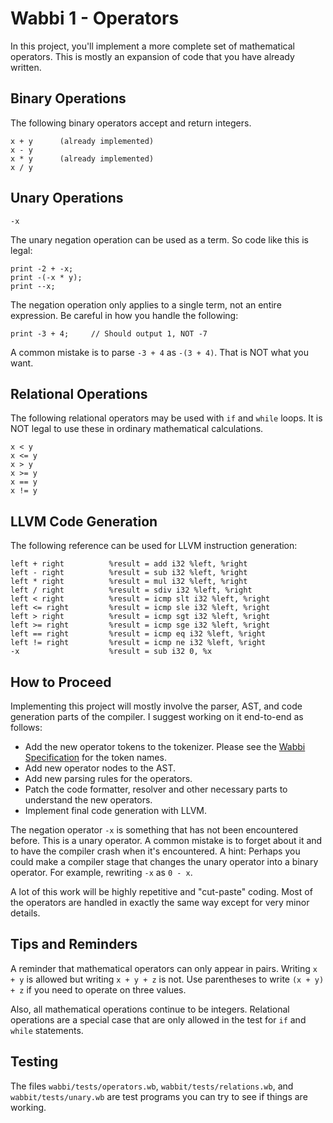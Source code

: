 # Wabbi 1 - Operators

In this project, you'll implement a more complete set of mathematical operators.
This is mostly an expansion of code that you have already written.

## Binary Operations

The following binary operators accept and return integers.

```
x + y      (already implemented)
x - y
x * y      (already implemented)
x / y
```

## Unary Operations

```
-x 
```

The unary negation operation can be used as a term. So code like this is
legal:

```
print -2 + -x;
print -(-x * y);
print --x;
```

The negation operation only applies to a single term, not an entire expression. Be
careful in how you handle the following:

```
print -3 + 4;     // Should output 1, NOT -7
```

A common mistake is to parse `-3 + 4` as `-(3 + 4)`.  That is NOT what you want.

## Relational Operations

The following relational operators may be used with `if` and `while`
loops.   It is NOT legal to use these in ordinary mathematical calculations.

```
x < y
x <= y
x > y
x >= y
x == y
x != y
```

## LLVM Code Generation

The following reference can be used for LLVM instruction generation:

```
left + right          %result = add i32 %left, %right
left - right          %result = sub i32 %left, %right
left * right          %result = mul i32 %left, %right
left / right          %result = sdiv i32 %left, %right
left < right          %result = icmp slt i32 %left, %right
left <= right         %result = icmp sle i32 %left, %right
left > right          %result = icmp sgt i32 %left, %right
left >= right         %result = icmp sge i32 %left, %right
left == right         %result = icmp eq i32 %left, %right
left != right         %result = icmp ne i32 %left, %right
-x                    %result = sub i32 0, %x
```

## How to Proceed

Implementing this project will mostly involve the parser, AST,  and code generation
parts of the compiler. I suggest working on it end-to-end as follows:

* Add the new operator tokens to the tokenizer.  Please see the
  [Wabbi Specification](Wabbi-Specification.md) for the token names.
* Add new operator nodes to the AST.
* Add new parsing rules for the operators. 
* Patch the code formatter, resolver and other necessary parts to understand the new operators.
* Implement final code generation with LLVM.

The negation operator `-x` is something that has not been encountered before.
This is a unary operator.  A common mistake is to forget about it and to have
the compiler crash when it's encountered.  A hint:  Perhaps you could make
a compiler stage that changes the unary operator into a binary operator.
For example, rewriting `-x` as `0 - x`.

A lot of this work will be highly repetitive and "cut-paste" coding.
Most of the operators are handled in exactly the same way except
for very minor details.

## Tips and Reminders

A reminder that mathematical operators can only appear in pairs.
Writing `x + y` is allowed but writing `x + y + z` is not.  Use
parentheses to write `(x + y) + z` if you need to operate on three
values.

Also, all mathematical operations continue to be integers.
Relational operations are a special case that are only allowed
in the test for `if` and `while` statements.

## Testing

The files `wabbi/tests/operators.wb`, `wabbit/tests/relations.wb`, and
`wabbit/tests/unary.wb` are test programs you can try to see if things
are working.




